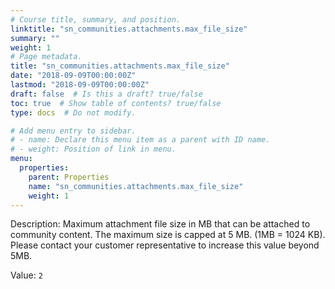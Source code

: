 ```yaml
---
# Course title, summary, and position.
linktitle: "sn_communities.attachments.max_file_size"
summary: ""
weight: 1
# Page metadata.
title: "sn_communities.attachments.max_file_size"
date: "2018-09-09T00:00:00Z"
lastmod: "2018-09-09T00:00:00Z"
draft: false  # Is this a draft? true/false
toc: true  # Show table of contents? true/false
type: docs  # Do not modify.

# Add menu entry to sidebar.
# - name: Declare this menu item as a parent with ID name.
# - weight: Position of link in menu.
menu:
  properties:
    parent: Properties
    name: "sn_communities.attachments.max_file_size"
    weight: 1
---
```


Description: Maximum attachment file size in MB that can be attached to community content. The maximum size is capped at 5 MB. (1MB = 1024 KB). Please contact your customer representative to increase this value beyond 5MB.


Value: `2`